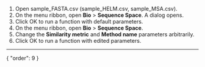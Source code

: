 1. Open sample_FASTA.csv (sample_HELM.csv, sample_MSA.csv).
2. On the menu ribbon, open **Bio** > **Sequence Space**. A dialog opens.
3. Click OK to run a function with default parameters.
4. On the menu ribbon, open **Bio** > **Sequence Space**.
5. Change the **Similarity metric** and **Method name** parameters arbitrarily.
6. Click OK to run a function with edited parameters.
---
{
  "order": 9
}